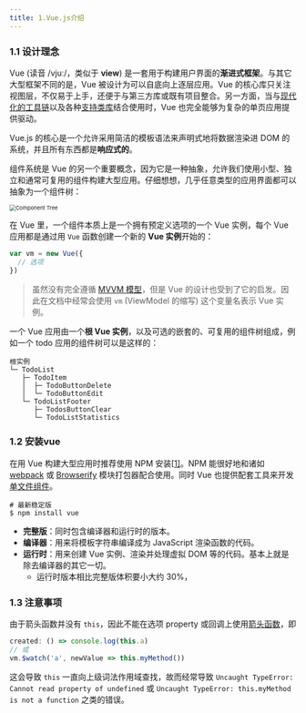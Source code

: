 ```yaml
---
title: 1.Vue.js介绍
---
```


### 1.1 设计理念

Vue (读音 /vjuː/，类似于 **view**) 是一套用于构建用户界面的**渐进式框架**。与其它大型框架不同的是，Vue 被设计为可以自底向上逐层应用。Vue 的核心库只关注视图层，不仅易于上手，还便于与第三方库或既有项目整合。另一方面，当与[现代化的工具链](https://cn.vuejs.org/v2/guide/single-file-components.html)以及各种[支持类库](https://github.com/vuejs/awesome-vue#libraries--plugins)结合使用时，Vue 也完全能够为复杂的单页应用提供驱动。

Vue.js 的核心是一个允许采用简洁的模板语法来声明式地将数据渲染进 DOM 的系统，并且所有东西都是**响应式的**。

组件系统是 Vue 的另一个重要概念，因为它是一种抽象，允许我们使用小型、独立和通常可复用的组件构建大型应用。仔细想想，几乎任意类型的应用界面都可以抽象为一个组件树：

<img src="https://chua-n.gitee.io/figure-bed/notebook/JavaWeb/前端/components.png" alt="Component Tree" style="zoom:67%;" />

在 Vue 里，一个组件本质上是一个拥有预定义选项的一个 Vue 实例，每个 Vue 应用都是通过用 `Vue` 函数创建一个新的 **Vue 实例**开始的：

```js
var vm = new Vue({
  // 选项
})
```

> 虽然没有完全遵循 [MVVM 模型](https://zh.wikipedia.org/wiki/MVVM)，但是 Vue 的设计也受到了它的启发。因此在文档中经常会使用 `vm` (ViewModel 的缩写) 这个变量名表示 Vue 实例。

一个 Vue 应用由一个**根 Vue 实例**，以及可选的嵌套的、可复用的组件树组成，例如一个 todo 应用的组件树可以是这样的：

```shell
根实例
└─ TodoList
   ├─ TodoItem
   │  ├─ TodoButtonDelete
   │  └─ TodoButtonEdit
   └─ TodoListFooter
      ├─ TodosButtonClear
      └─ TodoListStatistics
```

### 1.2 安装vue

在用 Vue 构建大型应用时推荐使用 NPM 安装[[1\]](https://cn.vuejs.org/v2/guide/installation.html#footnote-1)。NPM 能很好地和诸如 [webpack](https://webpack.js.org/) 或 [Browserify](http://browserify.org/) 模块打包器配合使用。同时 Vue 也提供配套工具来开发[单文件组件](https://cn.vuejs.org/v2/guide/single-file-components.html)。

```shell
# 最新稳定版
$ npm install vue
```

- **完整版**：同时包含编译器和运行时的版本。
- **编译器**：用来将模板字符串编译成为 JavaScript 渲染函数的代码。
- **运行时**：用来创建 Vue 实例、渲染并处理虚拟 DOM 等的代码。基本上就是除去编译器的其它一切。
    - 运行时版本相比完整版体积要小大约 30%，

### 1.3 注意事项

由于箭头函数并没有 `this`，因此不能在选项 property 或回调上使用[箭头函数](https://developer.mozilla.org/zh-CN/docs/Web/JavaScript/Reference/Functions/Arrow_functions)，即

````js
created: () => console.log(this.a)
// 或
vm.$watch('a', newValue => this.myMethod())
````

这会导致 `this` 一直向上级词法作用域查找，故而经常导致 `Uncaught TypeError: Cannot read property of undefined` 或 `Uncaught TypeError: this.myMethod is not a function` 之类的错误。

